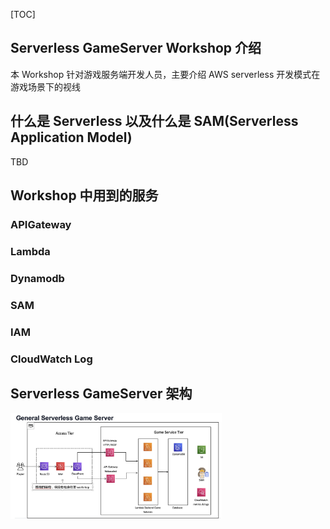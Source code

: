 

[TOC]

## Serverless GameServer Workshop 介绍

本 Workshop 针对游戏服务端开发人员，主要介绍 AWS serverless 开发模式在游戏场景下的视线


## 什么是 Serverless 以及什么是 SAM(Serverless Application Model)

TBD

## Workshop 中用到的服务

### APIGateway

### Lambda

### Dynamodb

### SAM

### IAM

### CloudWatch Log


## Serverless GameServer 架构

<img src="./Docs/images/arch.jpeg" alt="arch" style="zoom:33%;" />








